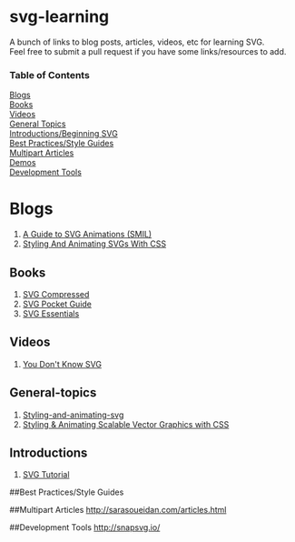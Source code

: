 svg-learning
============

A bunch of links to blog posts, articles, videos, etc for learning SVG.   
Feel free to submit a pull request if you have some links/resources to add.  


### Table of Contents
[Blogs](#blogs)  
[Books](#books)  
[Videos](#videos)  
[General Topics](#general-topics)  
[Introductions/Beginning SVG](#introductions)   
[Best Practices/Style Guides](#best-guides)  
[Multipart Articles](#multipart-articles)  
[Demos](#demos)  
[Development Tools](#development-tools)  


# Blogs

1. [A Guide to SVG Animations (SMIL)](http://css-tricks.com/guide-svg-animations-smil/)
2. [Styling And Animating SVGs With CSS](http://www.smashingmagazine.com/2014/11/03/styling-and-animating-svgs-with-css/)  



## Books
1. [SVG Compressed](http://jenkov.com/books/svg/index.html)
2. [SVG Pocket Guide](http://svgpocketguide.com/book/)  
3. [SVG Essentials](http://www.amazon.com/SVG-Essentials-J-David-Eisenberg/dp/1449374352/ref=sr_1_1?s=books&ie=UTF8&qid=1415260285&sr=1-1&keywords=svg+essentials)  


## Videos
1. [You Don't Know SVG](https://www.youtube.com/watch?v=SeLOt_BRAqc)



## General-topics
1. [Styling-and-animating-svg](http://slides.com/sarasoueidan/)
2. [Styling & Animating Scalable Vector Graphics with CSS](http://razvancaliman.com/fowd-nyc-2014/)



## Introductions
1. [SVG Tutorial](http://tutorials.jenkov.com/svg/index.html)



##Best Practices/Style Guides


##Multipart Articles
http://sarasoueidan.com/articles.html


##Development Tools
http://snapsvg.io/
